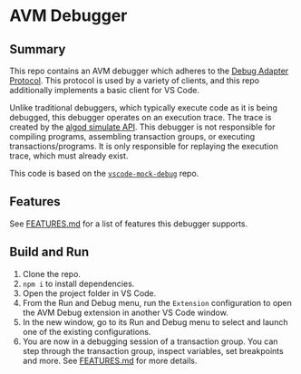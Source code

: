 # AVM Debugger

## Summary

This repo contains an AVM debugger which adheres to the [Debug Adapter Protocol](https://microsoft.github.io/debug-adapter-protocol/).
This protocol is used by a variety of clients, and this repo additionally
implements a basic client for VS Code.

Unlike traditional debuggers, which typically execute code as it is being
debugged, this debugger operates on an execution trace. The trace is created by
the [algod simulate API](https://developer.algorand.org/docs/rest-apis/algod/#post-v2transactionssimulate).
This debugger is not responsible for compiling programs, assembling transaction groups, or executing
transactions/programs. It is only responsible for replaying the execution trace, which must already
exist.

This code is based on the [`vscode-mock-debug`](https://github.com/microsoft/vscode-mock-debug) repo.

## Features

See [FEATURES.md](FEATURES.md) for a list of features this debugger supports.

## Build and Run

1. Clone the repo.
2. `npm i` to install dependencies.
3. Open the project folder in VS Code.
4. From the Run and Debug menu, run the `Extension` configuration to open the AVM Debug extension in another VS Code window.
5. In the new window, go to its Run and Debug menu to select and launch one of the existing configurations.
6. You are now in a debugging session of a transaction group. You can step through the transaction group, inspect variables, set breakpoints and more. See [FEATURES.md](FEATURES.md) for more details.
